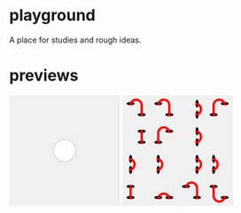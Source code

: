 # playground
A place for studies and rough ideas.  
# previews  
[<img src='20230930_TBD//outputs/01.png' height = '200' width = '200'>](20230930_TBD/) 
[<img src='20230924_LinesInHoles//outputs/01.png' height = '200' width = '200'>](20230924_LinesInHoles/) 

